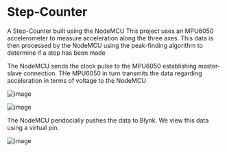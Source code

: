 # Step-Counter
A Step-Counter built using the NodeMCU 
This project uses an MPU6050 accelerometer to measure acceleration along the three axes. This data is then processed by the NodeMCU using the peak-finding algorithm to determine if a step has been made

The NodeMCU sends the clock pulse to the MPU6050 establishing master-slave connection. THe MPU6050 in turn transmits the data regarding acceleration in terms of voltage to the NodeMCU

![image](https://user-images.githubusercontent.com/78297958/143433958-78d4cc39-177d-4fe4-b6fb-934eab1ac7d1.png)

![image](https://user-images.githubusercontent.com/78297958/143434306-2211ab71-9276-4b01-97e9-886bf57e0b79.png)

The NodeMCU peridocially pushes the data to Blynk. We view this data using a virtual pin.

![image](https://user-images.githubusercontent.com/78297958/143436839-26797296-d2bb-4687-ac26-fea25190c81a.png)
